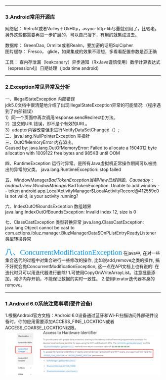 


***
### 3.Android常用开源库
网络层： Retrofit或者Volley＋OkHttp，async-http-lib尽量就别用了，比较老。另外这些都需要再进一步扩展的，可以自己搜下，有用的就集成进去。  

数据库： GreenDao, Ormlite或者Realm，要加密的话用SqlCipher    
图片缓存： Fresco， glide，如果集成的效果不理想，多看看配置参数是否正确  

工具： 查内存泄漏（leakcanary）异步通知（RxJava谨慎使用）数学计算表达式（expression4j）日期处理（joda time android）

***
### 2.Exception常见异常及分析
一、IllegalStateException   内部错误  
jdk5.0文档中很清楚地介绍了出现IllegalStateException异常的可能情况:（程序遇到了内部错误）  
1）同一个页面中再次调用response.sendRedirect()方法。  
2）提交的URL错误，即不是个有效的URL。  
3）adapter内容改变但未进行NotifyDataSetChanged（）;  
二、java.lang.NullPointerException        空指针  
三、OutOfMemoryError                      内存溢出。  
Caused by: java.lang.OutOfMemoryError: Failed to allocate a 1504012 byte allocation with 1009122 free bytes and 985KB until OOM  

四、RuntimeException                          运行时异常。是所有Java虚拟机正常操作期间可以被抛出的异常的父类。
java.lang.RuntimeException: stop failed  

五、WindowManager$BadTokenException   当前View已经销毁。
Caused by: android.view.WindowManager$BadTokenException: Unable to add window -- token android.app.LocalActivityManager$LocalActivityRecord@412559c0 is not valid; is your activity running?  

六、IndexOutOfBoundsException         数组越界
java.lang.IndexOutOfBoundsException: Invalid index 12, size is 0

七、ClassCastException                     类型转换异常
java.lang.ClassCastException: java.lang.Object cannot be cast to com.actions.ibluz.manager.BluzManagerData$OnPListEntryReadyListener  类型转换异常

<font color=#0099ff size=5 face="黑体">八、ConcurrentModificationException</font>
在java中, 在对一些集合迭代的过程中对集合进行一些修改的操作, 比如说add,remove之类的操作, 搞不好就会抛ConcurrentModificationException, 这一点在API文档上也有说的!   在迭代时只可以用迭代器进行删除!
1.可使用CopyOnWriteArrayList。注意批量添加，减少内存开销，不能保证数据的实时一致性。
2.使用Iterator迭代器本身的remove。

***
### 1.Android 6.0系统注意事项(硬件设备)
1.根据Android官方文档：Android 6.0设备通过蓝牙和Wi-Fi扫描访问外部硬件设备时，你的应用需要添加ACCESS_FINE_LOCATION或者ACCESS_COARSE_LOCATION权限。
![](https://raw.githubusercontent.com/misparking/Daily-record/master/resources/images/hardware_20151107.png)
